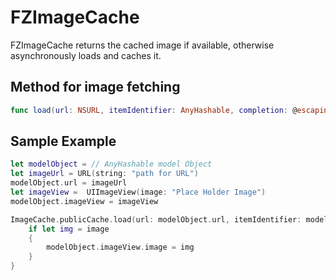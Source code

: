 # FZImageCache

FZImageCache returns the cached image if available, otherwise asynchronously loads and caches it.

## Method for image fetching

```swift
func load(url: NSURL, itemIdentifier: AnyHashable, completion: @escaping (AnyHashable, UIImage?) -> Swift.Void)
```


## Sample Example

```swift
let modelObject = // AnyHashable model Object
let imageUrl = URL(string: "path for URL")
modelObject.url = imageUrl
let imageView =  UIImageView(image: "Place Holder Image")
modelObject.imageView = imageView

ImageCache.publicCache.load(url: modelObject.url, itemIdentifier: modelObject) { (modelObject, image) in
    if let img = image
    {
        modelObject.imageView.image = img
    }
}
```
